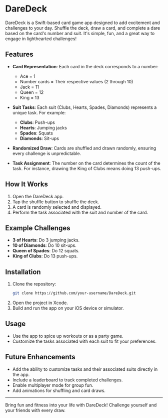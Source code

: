 # DareDeck

DareDeck is a Swift-based card game app designed to add excitement and challenges to your day. Shuffle the deck, draw a card, and complete a dare based on the card's number and suit. It's simple, fun, and a great way to engage in lighthearted challenges!

## Features

- **Card Representation**: Each card in the deck corresponds to a number:
  - Ace = 1
  - Number cards = Their respective values (2 through 10)
  - Jack = 11
  - Queen = 12
  - King = 13

- **Suit Tasks**: Each suit (Clubs, Hearts, Spades, Diamonds) represents a unique task. For example:
  - **Clubs**: Push-ups
  - **Hearts**: Jumping jacks
  - **Spades**: Squats
  - **Diamonds**: Sit-ups

- **Randomized Draw**: Cards are shuffled and drawn randomly, ensuring every challenge is unpredictable.

- **Task Assignment**: The number on the card determines the count of the task. For instance, drawing the King of Clubs means doing 13 push-ups.

## How It Works

1. Open the DareDeck app.
2. Tap the shuffle button to shuffle the deck.
3. A card is randomly selected and displayed.
4. Perform the task associated with the suit and number of the card.

## Example Challenges

- **3 of Hearts**: Do 3 jumping jacks.
- **10 of Diamonds**: Do 10 sit-ups.
- **Queen of Spades**: Do 12 squats.
- **King of Clubs**: Do 13 push-ups.

## Installation

1. Clone the repository:
   ```bash
   git clone https://github.com/your-username/DareDeck.git
   ```
2. Open the project in Xcode.
3. Build and run the app on your iOS device or simulator.

## Usage

- Use the app to spice up workouts or as a party game.
- Customize the tasks associated with each suit to fit your preferences.

## Future Enhancements

- Add the ability to customize tasks and their associated suits directly in the app.
- Include a leaderboard to track completed challenges.
- Enable multiplayer mode for group fun.
- Add animations for shuffling and card draws.


---

Bring fun and fitness into your life with DareDeck! Challenge yourself and your friends with every draw.

